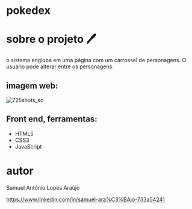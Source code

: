 # pokedex

# sobre o projeto 🖊️

o sistema engloba em uma página com um carrossel de personagens. O usuário pode alterar entre os personagens.

## imagem web:
![725shots_so](https://github.com/lopppes/star-wars/assets/109006648/8985fcc7-4a33-439a-80db-a28da96ae01e)

## Front end, ferramentas:
* HTML5
* CSS3
* JavaScript

# autor

Samuel Antônio Lopes Araújo

https://www.linkedin.com/in/samuel-ara%C3%BAjo-733a54241 

